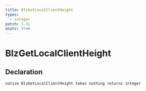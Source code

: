 ```yaml
---
title: BlzGetLocalClientHeight
types:
  - integer
patch: 1.31
async: true
---
```


# BlzGetLocalClientHeight

## Declaration

```jass
native BlzGetLocalClientHeight takes nothing returns integer
```
